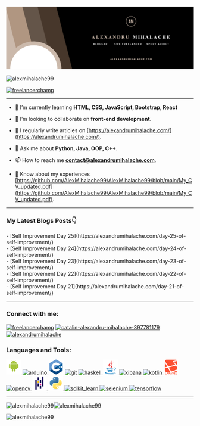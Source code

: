 
![Software engineering](https://github.com/AlexMihalache99/AlexMihalache99/blob/main/1.png)

<p align="left"> <img src="https://komarev.com/ghpvc/?username=alexmihalache99&label=Profile%20views&color=0e75b6&style=flat" alt="alexmihalache99" /> </p>
<p align="left"> <a href="https://twitter.com/freelancerchamp" target="blank"><img src="https://img.shields.io/twitter/follow/freelancerchamp?logo=twitter&style=for-the-badge" alt="freelancerchamp" /></a> </p>

<hr>

- 🌱 I’m currently learning **HTML, CSS, JavaScript, Bootstrap, React**
- 👯 I’m looking to collaborate on **front-end development**.

- 📝 I regularly write articles on [https://alexandrumihalache.com/](https://alexandrumihalache.com/).

- 💬 Ask me about **Python, Java, OOP, C++**.

- 📫 How to reach me **contact@alexandrumihalache.com**.

- 📄 Know about my experiences [https://github.com/AlexMihalache99/AlexMihalache99/blob/main/My_CV_updated.pdf](https://github.com/AlexMihalache99/AlexMihalache99/blob/main/My_CV_updated.pdf).
<hr>
<h3>My Latest Blogs Posts👇</h3>
<!-- BLOG-POST-LIST:START -->
- [Self Improvement Day 25](https://alexandrumihalache.com/day-25-of-self-improvement/)<br>
- [Self Improvement Day 24](https://alexandrumihalache.com/day-24-of-self-improvement/)<br>
- [Self Improvement Day 23](https://alexandrumihalache.com/day-23-of-self-improvement/)<br>
- [Self Improvement Day 22](https://alexandrumihalache.com/day-22-of-self-improvement/)<br>
- [Self Improvement Day 21](https://alexandrumihalache.com/day-21-of-self-improvement/)
<!-- BLOG-POST-LIST:END -->

<hr>
<h3 align="left">Connect with me:</h3>
<p align="left">
<a href="https://twitter.com/freelancerchamp" target="blank"><img align="center" src="https://raw.githubusercontent.com/rahuldkjain/github-profile-readme-generator/master/src/images/icons/Social/twitter.svg" alt="freelancerchamp" height="30" width="40" /></a>
<a href="https://linkedin.com/in/catalin-alexandru-mihalache-397781179" target="blank"><img align="center" src="https://raw.githubusercontent.com/rahuldkjain/github-profile-readme-generator/master/src/images/icons/Social/linked-in-alt.svg" alt="catalin-alexandru-mihalache-397781179" height="30" width="40" /></a>
<a href="https://instagram.com/alexandrumihalache" target="blank"><img align="center" src="https://raw.githubusercontent.com/rahuldkjain/github-profile-readme-generator/master/src/images/icons/Social/instagram.svg" alt="alexandrumihalache" height="30" width="40" /></a>
</p>

<h3 align="left">Languages and Tools:</h3>
<p align="left"> <a href="https://developer.android.com" target="_blank" rel="noreferrer"> <img src="https://raw.githubusercontent.com/devicons/devicon/master/icons/android/android-original-wordmark.svg" alt="android" width="40" height="40"/> </a> <a href="https://www.arduino.cc/" target="_blank" rel="noreferrer"> <img src="https://cdn.worldvectorlogo.com/logos/arduino-1.svg" alt="arduino" width="40" height="40"/> </a> <a href="https://www.w3schools.com/cpp/" target="_blank" rel="noreferrer"> <img src="https://raw.githubusercontent.com/devicons/devicon/master/icons/cplusplus/cplusplus-original.svg" alt="cplusplus" width="40" height="40"/> </a> <a href="https://git-scm.com/" target="_blank" rel="noreferrer"> <img src="https://www.vectorlogo.zone/logos/git-scm/git-scm-icon.svg" alt="git" width="40" height="40"/> </a> <a href="https://www.haskell.org/" target="_blank" rel="noreferrer"> <img src="https://upload.wikimedia.org/wikipedia/commons/1/1c/Haskell-Logo.svg" alt="haskell" width="40" height="40"/> </a> <a href="https://www.java.com" target="_blank" rel="noreferrer"> <img src="https://raw.githubusercontent.com/devicons/devicon/master/icons/java/java-original.svg" alt="java" width="40" height="40"/> </a> <a href="https://www.elastic.co/kibana" target="_blank" rel="noreferrer"> <img src="https://www.vectorlogo.zone/logos/elasticco_kibana/elasticco_kibana-icon.svg" alt="kibana" width="40" height="40"/> </a> <a href="https://kotlinlang.org" target="_blank" rel="noreferrer"> <img src="https://www.vectorlogo.zone/logos/kotlinlang/kotlinlang-icon.svg" alt="kotlin" width="40" height="40"/> </a> <a href="https://laravel.com/" target="_blank" rel="noreferrer"> <img src="https://raw.githubusercontent.com/devicons/devicon/master/icons/laravel/laravel-plain-wordmark.svg" alt="laravel" width="40" height="40"/> </a> <a href="https://opencv.org/" target="_blank" rel="noreferrer"> <img src="https://www.vectorlogo.zone/logos/opencv/opencv-icon.svg" alt="opencv" width="40" height="40"/> </a> <a href="https://pandas.pydata.org/" target="_blank" rel="noreferrer"> <img src="https://raw.githubusercontent.com/devicons/devicon/2ae2a900d2f041da66e950e4d48052658d850630/icons/pandas/pandas-original.svg" alt="pandas" width="40" height="40"/> </a> <a href="https://www.python.org" target="_blank" rel="noreferrer"> <img src="https://raw.githubusercontent.com/devicons/devicon/master/icons/python/python-original.svg" alt="python" width="40" height="40"/> </a> <a href="https://scikit-learn.org/" target="_blank" rel="noreferrer"> <img src="https://upload.wikimedia.org/wikipedia/commons/0/05/Scikit_learn_logo_small.svg" alt="scikit_learn" width="40" height="40"/> </a> <a href="https://www.selenium.dev" target="_blank" rel="noreferrer"> <img src="https://raw.githubusercontent.com/detain/svg-logos/780f25886640cef088af994181646db2f6b1a3f8/svg/selenium-logo.svg" alt="selenium" width="40" height="40"/> </a> <a href="https://www.tensorflow.org" target="_blank" rel="noreferrer"> <img src="https://www.vectorlogo.zone/logos/tensorflow/tensorflow-icon.svg" alt="tensorflow" width="40" height="40"/> </a> </p>

<hr>
<p><img align="left" src="https://github-readme-stats.vercel.app/api?username=alexmihalache99&show_icons=true&theme=kacho_ga&locale=en&layout=compact" alt="alexmihalache99"/></p>
<p><img src="https://github-readme-streak-stats.herokuapp.com/?user=alexmihalache99&theme=kacho_ga" alt="alexmihalache99" /></p>

<p><img src="https://github-readme-stats.vercel.app/api/top-langs?username=alexmihalache99&show_icons=true&locale=en&layout=compact&theme=kacho_ga" alt="alexmihalache99"/></p>
